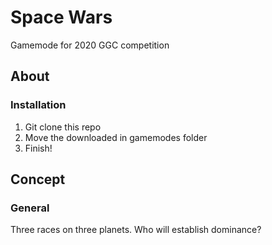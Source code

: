 # Space Wars
Gamemode for 2020 GGC competition

## About
### Installation
1. Git clone this repo
2. Move the downloaded in gamemodes folder
3. Finish!

## Concept
### General
Three races on three planets. Who will establish dominance?